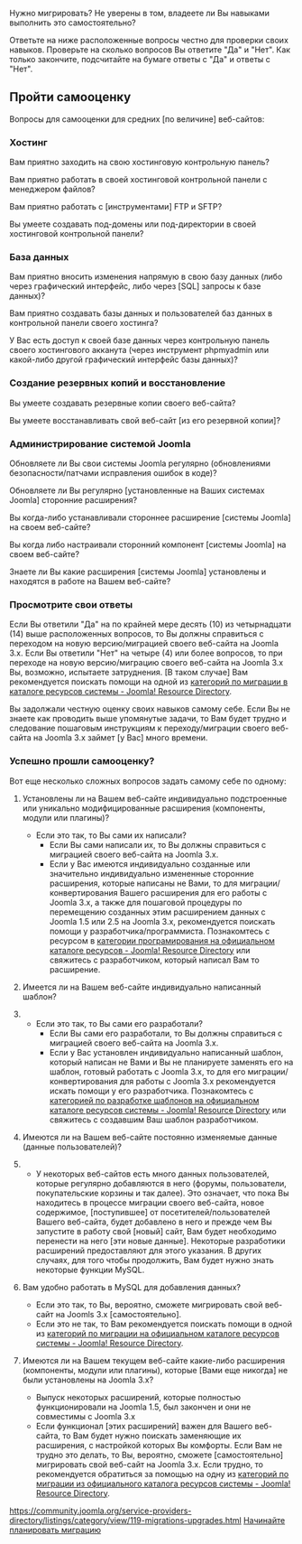<!-- Filename: Migration_Step_by_Step_Self_Assessment / Display title: Миграция шаг за шагом - Самооценка -->

Нужно мигрировать? Не уверены в том, владеете ли Вы навыками выполнить
это самостоятельно?

Ответьте на ниже расположенные вопросы честно для проверки своих
навыков. Проверьте на сколько вопросов Вы ответите "Да" и "Нет". Как
только закончите, подсчитайте на бумаге ответы с "Да" и ответы с "Нет".

## Пройти самооценку

Вопросы для самооценки для средних \[по величине\] веб-сайтов:

### Хостинг

Вам приятно заходить на свою хостинговую контрольную панель?

Вам приятно работать в своей хостинговой контрольной панели с менеджером
файлов?

Вам приятно работать с \[инструментами\] FTP и SFTP?

Вы умеете создавать под-домены или под-директории в своей хостинговой
контрольной панели?

### База данных

Вам приятно вносить изменения напрямую в свою базу данных (либо через
графический интерфейс, либо через \[SQL\] запросы к базе данных)?

Вам приятно создавать базы данных и пользователей баз данных в
контрольной панели своего хостинга?

У Вас есть доступ к своей базе данных через контрольную панель своего
хостингового акканута (через инструмент phpmyadmin или какой-либо другой
графический интерфейс базы данных)?

### Создание резервных копий и восстановление

Вы умеете создавать резервные копии своего веб-сайта?

Вы умеете восстанавливать свой веб-сайт \[из его резервной копии\]?

### Администрирование системой Joomla

Обновляете ли Вы свои системы Joomla регулярно (обновлениями
безопасности/патчами исправления ошибок в коде)?

Обновляете ли Вы регулярно \[установленные на Ваших системах Joomla\]
сторонние расширения?

Вы когда-либо устанавливали стороннее расширение \[системы Joomla\] на
своем веб-сайте?

Вы когда либо настраивали сторонний компонент \[системы Joomla\] на
своем веб-сайте?

Знаете ли Вы какие расширения \[системы Joomla\] установлены и находятся
в работе на Вашем веб-сайте?

### Просмотрите свои ответы

Если Вы ответили "Да" на по крайней мере десять (10) из четырнадцати
(14) выше расположенных вопросов, то Вы должны справиться с переходом на
новую версию/миграцией своего веб-сайта на Joomla 3.x. Если Вы ответили
"Нет" на четыре (4) или более вопросов, то при переходе на новую
версию/миграцию своего веб-сайта на Joomla 3.x Вы, возможно, испытаете
затруднения. \[В таком случае\] Вам рекомендуется поискать помощи на
одной из <a
href="http://resources.joomla.org/en/providers-by-category/category/migration-and-upgrade-services"
class="external text" target="_blank"
rel="noreferrer noopener">категорий по миграции в каталоге ресурсов
системы - Joomla! Resource Directory</a>.

Вы задолжали честную оценку своих навыков самому себе. Если Вы не знаете
как проводить выше упомянутые задачи, то Вам будет трудно и следование
пошаговым инструкциям к переходу/миграции своего веб-сайта на Joomla 3.x
займет \[у Вас\] много времени.

### Успешно прошли самооценку?

Вот еще несколько сложных вопросов задать самому себе по одному:

1.  Установлены ли на Вашем веб-сайте индивидуально подстроенные или
    уникально модифицированные расширения (компоненты, модули или
    плагины)?
    - Если это так, то Вы сами их написали?
      - Если Вы сами написали их, то Вы должны справиться с миграцией
        своего веб-сайта на Joomla 3.x.
      - Если у Вас имеются индивидуально созданные или значительно
        индивидуально измененные сторонние расширения, которые написаны
        не Вами, то для миграции/конвертирования Вашего расширения для
        его работы с Joomla 3.x, а также для пошаговой процедуры по
        перемещению созданных этим расширением данных с Joomla 1.5 или
        2.5 на Joomla 3.x, рекомендуется поискать помощи у
        разработчика/программиста. Познакомтесь с ресурсом в <a
        href="http://resources.joomla.org/en/providers-by-category/category/programming"
        class="external text" target="_blank"
        rel="noreferrer noopener">категории програмирования на официальном
        каталоге ресурсов - Joomla! Resource Directory</a> или свяжитесь
        с разработчиком, который написал Вам то расширение.
2.  Имеется ли на Вашем веб-сайте индивидуально написанный шаблон?
1.  - Если это так, то Вы сами его разработали?
      - Если Вы сами его разработали, то Вы должны справиться с
        миграцией своего веб-сайта на Joomla 3.x.
      - Если у Вас установлен индивидуально написанный шаблон, который
        написан не Вами и Вы не планируете заменять его на шаблон,
        готовый работать с Joomla 3.x, то для его
        миграции/конвертирования для работы c Joomla 3.x рекомендуется
        искать помощи у его разработчика. Познакомтесь с <a
        href="http://resources.joomla.org/en/providers-by-category/category/custom-templates"
        class="external text" target="_blank"
        rel="noreferrer noopener">категорией по разработке шаблонов на
        официальном каталоге ресурсов системы - Joomla! Resource Directory</a>
        или свяжитесь с создавшим Ваш шаблон разработчиком.

2.  Имеются ли на Вашем веб-сайте постоянно изменяемые данные (данные
    пользователей)?
1.  - У некоторых веб-сайтов есть много данных пользователей, которые
      регулярно добавляются в него (форумы, пользователи, покупательские
      корзины и так далее). Это означает, что пока Вы находитесь в
      процессе миграции своего веб-сайта, новое содержимое,
      \[поступившее\] от посетителей/пользователей Вашего веб-сайта,
      будет добавлено в него и прежде чем Вы запустите в работу свой
      \[новый\] сайт, Вам будет необходимо перенести на него \[эти новые
      данные\]. Некоторые разработики расширений предоставляют для этого
      указания. В других случаях, для того чтобы продолжить, Вам будет
      нужно знать некоторые функции MySQL.
1.  Вам удобно работать в MySQL для добавления данных?
    - Если это так, то Вы, вероятно, сможете мигрировать свой веб-сайт
      на Joomls 3.x \[самостоятельно\].
    - Если это не так, то Вам рекомендуется поискать помощи в одной из
      <a
      href="http://resources.joomla.org/en/providers-by-category/category/migration-and-upgrade-services"
      class="external text" target="_blank"
      rel="noreferrer noopener">категорий по миграции на официальном каталоге
      ресурсов системы - Joomla! Resource Directory</a>.
2.  Имеются ли на Вашем текущем веб-сайте какие-либо расширения
    (компоненты, модули или плагины), которые \[Вами еще никогда\] не
    были установлены на Joomla 3.x?
    - Выпуск некоторых расширений, которые полностью функционировали на
      Joomla 1.5, был закончен и они не совместимы с Joomla 3.x
    - Если функционал \[этих расширений\] важен для Вашего веб-сайта, то
      Вам будет нужно поискать заменяющие их расширения, с настройкой
      которых Вы комфорты. Если Вам не трудно это делать, то Вы,
      вероятно, сможете \[самостоятельно\] мигрировать свой веб-сайт на
      Joomla 3.x. Если трудно, то рекомендуется обратиться за помощью на
      одну из <a
      href="http://resources.joomla.org/en/providers-by-category/category/migration-and-upgrade-services"
      class="external text" target="_blank"
      rel="noreferrer noopener">категорий по миграции из официального каталога
      ресурсов системы - Joomla! Resource Directory</a>.

<a
href="https://community.joomla.org/service-providers-directory/listings/category/view/119-migrations-upgrades.html%0A"
id="content-button"
class="button expand success">https://community.joomla.org/service-providers-directory/listings/category/view/119-migrations-upgrades.html</a>
<a href="https://docs.joomla.org/Planning_for_Migration"
id="content-button" class="button expand">Начинайте планировать
миграцию</a>
